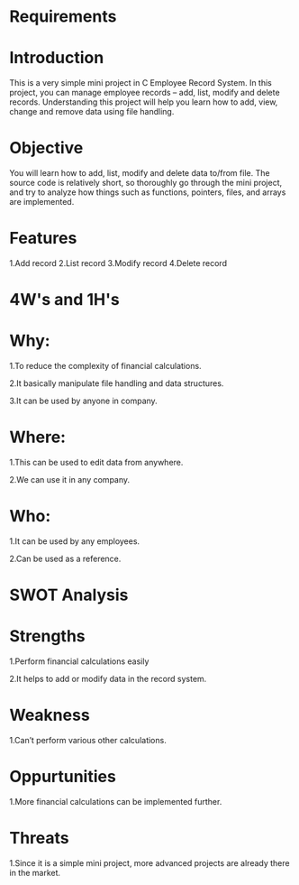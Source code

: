 # Requirements
# Introduction

This is a very simple mini project in C Employee Record System. In this project, you can manage employee records – add, list, modify and delete records. Understanding this project will help you learn how to add, view, change and remove data using file handling.

# Objective

You will learn how to add, list, modify and delete data to/from file. The source code is relatively short, so thoroughly go through the mini project, and try to analyze how things such as functions, pointers, files, and arrays are implemented.

# Features

1.Add record
 2.List record
3.Modify record
4.Delete record

# 4W's and 1H's

# Why:

1.To reduce the complexity of financial calculations.

2.It basically manipulate file handling and data structures.

3.It can be used by anyone in company.

# Where:

1.This can be used to edit data from anywhere.

2.We can use it in any company.

# Who:

1.It can be used by any employees.

2.Can be used as a reference.

# SWOT Analysis

# Strengths

1.Perform financial calculations easily

2.It helps to add or modify data in the record system.

# Weakness

1.Can’t perform various other calculations.

# Oppurtunities

1.More financial calculations can be implemented further.

# Threats

1.Since it is a simple mini project, more advanced projects are already there in the market.



